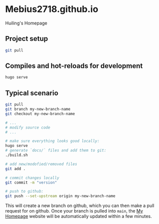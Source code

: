 # Mebius2718.github.io
Huiling's Homepage

## Project setup
```bash
git pull
```

## Compiles and hot-reloads for development
```bash
hugo serve
```

## Typical scenario
```bash
git pull
git branch my-new-branch-name
git checkout my-new-branch-name

# ...
# modify source code
# ...

# make sure everything looks good locally:
hugo serve
# generate `docs/` files and add them to git:
./build.sh

# add new/modofied/removed files
git add .

# commit changes locally
git commit -m "version"

# push to github:
git push --set-upstream origin my-new-branch-name
```
This will create a new branch on github, which you can then make a pull request for on github. Once your branch is pulled into `main`, the [My Homepage](https://Mebius2718.github.io/) website will be automatically updated within a few minutes.
